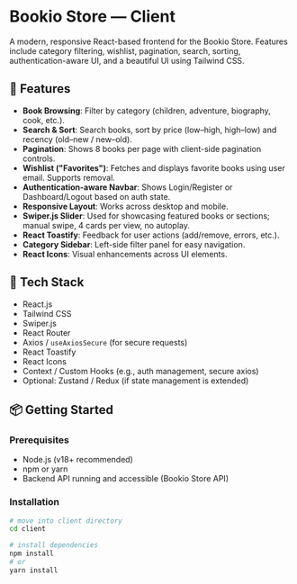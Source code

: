 # Bookio Store — Client

A modern, responsive React-based frontend for the Bookio Store. Features include category filtering, wishlist, pagination, search, sorting, authentication-aware UI, and a beautiful UI using Tailwind CSS.

## 🚀 Features

- **Book Browsing**: Filter by category (children, adventure, biography, cook, etc.).
- **Search & Sort**: Search books, sort by price (low–high, high–low) and recency (old–new / new–old).
- **Pagination**: Shows 8 books per page with client-side pagination controls.
- **Wishlist ("Favorites")**: Fetches and displays favorite books using user email. Supports removal.
- **Authentication-aware Navbar**: Shows Login/Register or Dashboard/Logout based on auth state.
- **Responsive Layout**: Works across desktop and mobile.
- **Swiper.js Slider**: Used for showcasing featured books or sections; manual swipe, 4 cards per view, no autoplay.
- **React Toastify**: Feedback for user actions (add/remove, errors, etc.).
- **Category Sidebar**: Left-side filter panel for easy navigation.
- **React Icons**: Visual enhancements across UI elements.

## 🧰 Tech Stack

- React.js
- Tailwind CSS
- Swiper.js
- React Router
- Axios / `useAxiosSecure` (for secure requests)
- React Toastify
- React Icons
- Context / Custom Hooks (e.g., auth management, secure axios)
- Optional: Zustand / Redux (if state management is extended)

## 📦 Getting Started

### Prerequisites

- Node.js (v18+ recommended)
- npm or yarn
- Backend API running and accessible (Bookio Store API)

### Installation

```bash
# move into client directory
cd client

# install dependencies
npm install
# or
yarn install
```
